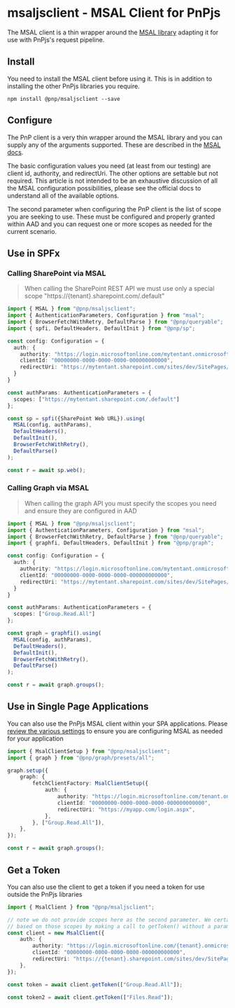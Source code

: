 # msaljsclient - MSAL Client for PnPjs

The MSAL client is a thin wrapper around the [MSAL library](https://github.com/AzureAD/microsoft-authentication-library-for-js) adapting it for use with PnPjs's request pipeline.

## Install

You need to install the MSAL client before using it. This is in addition to installing the other PnPjs libraries you require.

`npm install @pnp/msaljsclient --save`

## Configure

The PnP client is a very thin wrapper around the MSAL library and you can supply any of the arguments supported. These are described in the [MSAL docs](https://azuread.github.io/microsoft-authentication-library-for-js/ref/msal-core/modules/_configuration_.html).

The basic configuration values you need (at least from our testing) are client id, authority, and redirectUri. The other options are settable but not required. This article is not intended to be an exhaustive discussion of all the MSAL configuration possibilities, please see the official docs to understand all of the available options.

The second parameter when configuring the PnP client is the list of scope you are seeking to use. These must be configured and properly granted within AAD and you can request one or more scopes as needed for the current scenario.

## Use in SPFx

### Calling SharePoint via MSAL

> When calling the SharePoint REST API we must use only a special scope "https://{tenant}.sharepoint.com/.default"

```TypeScript
import { MSAL } from "@pnp/msaljsclient";
import { AuthenticationParameters, Configuration } from "msal";
import { BrowserFetchWithRetry, DefaultParse } from "@pnp/queryable";
import { spfi, DefaultHeaders, DefaultInit } from "@pnp/sp";

const config: Configuration = {
  auth: {
    authority: "https://login.microsoftonline.com/mytentant.onmicrosoft.com/",
    clientId: "00000000-0000-0000-0000-000000000000",
    redirectUri: "https://mytentant.sharepoint.com/sites/dev/SitePages/test.aspx"
  }
}

const authParams: AuthenticationParameters = {
  scopes: ["https://mytentant.sharepoint.com/.default"]
};

const sp = spfi({SharePoint Web URL}).using(
  MSAL(config, authParams),
  DefaultHeaders(),
  DefaultInit(),
  BrowserFetchWithRetry(),
  DefaultParse()
);

const r = await sp.web();
```

### Calling Graph via MSAL

> When calling the graph API you must specify the scopes you need and ensure they are configured in AAD

```TypeScript
import { MSAL } from "@pnp/msaljsclient";
import { AuthenticationParameters, Configuration } from "msal";
import { BrowserFetchWithRetry, DefaultParse } from "@pnp/queryable";
import { graphfi, DefaultHeaders, DefaultInit } from "@pnp/graph";

const config: Configuration = {
  auth: {
    authority: "https://login.microsoftonline.com/mytentant.onmicrosoft.com/",
    clientId: "00000000-0000-0000-0000-000000000000",
    redirectUri: "https://mytentant.sharepoint.com/sites/dev/SitePages/test.aspx"
  }
}

const authParams: AuthenticationParameters = {
  scopes: ["Group.Read.All"]
};

const graph = graphfi().using(
  MSAL(config, authParams),
  DefaultHeaders(),
  DefaultInit(),
  BrowserFetchWithRetry(),
  DefaultParse()
);

const r = await graph.groups();
```

## Use in Single Page Applications

You can also use the PnPjs MSAL client within your SPA applications. Please [review the various settings](https://azuread.github.io/microsoft-authentication-library-for-js/ref/msal-core/modules/_configuration_.html) to ensure you are configuring MSAL as needed for your application

```TypeScript
import { MsalClientSetup } from "@pnp/msaljsclient";
import { graph } from "@pnp/graph/presets/all";

graph.setup({
    graph: {
        fetchClientFactory: MsalClientSetup({
            auth: {
                authority: "https://login.microsoftonline.com/tenant.onmicrosoft.com/",
                clientId: "00000000-0000-0000-0000-000000000000",
                redirectUri: "https://myapp.com/login.aspx",
            },
        }, ["Group.Read.All"]),
    },
});

const r = await graph.groups();
```

## Get a Token

You can also use the client to get a token if you need a token for use outside the PnPjs libraries

```TypeScript
import { MsalClient } from "@pnp/msaljsclient";

// note we do not provide scopes here as the second parameter. We certainly could and will get a token
// based on those scopes by making a call to getToken() without a param.
const client = new MsalClient({
    auth: {
        authority: "https://login.microsoftonline.com/{tenant}.onmicrosoft.com/",
        clientId: "00000000-0000-0000-0000-000000000000",
        redirectUri: "https://{tenant}.sharepoint.com/sites/dev/SitePages/webpacktest.aspx",
    },
});

const token = await client.getToken(["Group.Read.All"]);

const token2 = await client.getToken(["Files.Read"]);
```
